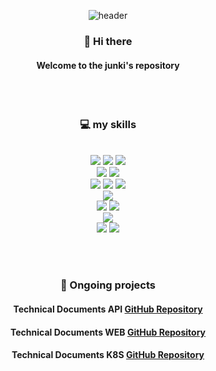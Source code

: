 <div align="center"> 

  ![header](https://capsule-render.vercel.app/api?type=Rounded&color=00001f&height=150&section=header&text=kim_junki&fontColor=9999a5&fontSize=70&animation=fadeIn&fontAlignY=55)

### 👋 Hi there
#### Welcome to the junki's repository

<br /> <br/>

### 💻 my skills

<br />

<img src="https://img.shields.io/badge/Node.js-339933?style=for-the-badge&logo=Node.js&logoColor=white">
<img src="https://img.shields.io/badge/TypeScript-3178C6?style=for-the-badge&logo=TypeScript&logoColor=white">
<img src="https://img.shields.io/badge/JavaScript-F7DF1E?style=for-the-badge&logo=JavaScript&logoColor=white"> <br>
<img src="https://img.shields.io/badge/NestJS-E0234E?style=for-the-badge&logo=NestJS&logoColor=white">
<img src="https://img.shields.io/badge/Express-000000?style=for-the-badge&logo=Express&logoColor=white"> <br>
<img src="https://img.shields.io/badge/MySQL-4479A1?style=for-the-badge&logo=MySQL&logoColor=white">
<img src="https://img.shields.io/badge/MongoDB-47A248?style=for-the-badge&logo=MongoDB&logoColor=white"> 
<img src="https://img.shields.io/badge/Redis-DC382D?style=for-the-badge&logo=Redis&logoColor=white"> <br>
<img src="https://img.shields.io/badge/Docker-2496ED?style=for-the-badge&logo=Docker&logoColor=white">  <br>  
<img src="https://img.shields.io/badge/GitHub Actions-2088FF?style=for-the-badge&logo=GitHub Actions&logoColor=white">
<img src="https://img.shields.io/badge/aws-232F3E?style=for-the-badge&logo=Amazon aws&logoColor=white">  <br>
<img src="https://img.shields.io/badge/Git-F05032?style=for-the-badge&logo=Git&logoColor=white">  <br>
<img src="https://img.shields.io/badge/github-181717?style=for-the-badge&logo=github&logoColor=white"> 
<img src="https://img.shields.io/badge/WebStorm-000000?style=for-the-badge&logo=WebStorm&logoColor=white">

<br /> <br />

### 🧸 Ongoing projects

#### **Technical Documents API [GitHub Repository](https://github.com/junki-dev/tech-docs-api)** 
#### **Technical Documents WEB [GitHub Repository](https://github.com/junki-dev/tech-docs-web)** 
#### **Technical Documents K8S [GitHub Repository](https://github.com/junki-dev/tech-docs-k8s)**

</div>
